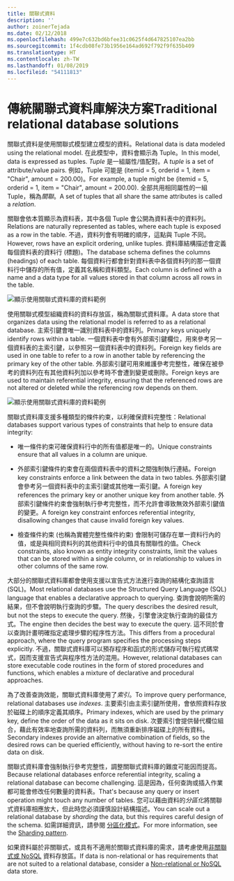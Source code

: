 ```yaml
---
title: 關聯式資料
description: ''
author: zoinerTejada
ms.date: 02/12/2018
ms.openlocfilehash: 499e7c632bd6bfee31c0625f4d647825107ea2bb
ms.sourcegitcommit: 1f4cdb08fe73b1956e164ad692f792f9f635b409
ms.translationtype: HT
ms.contentlocale: zh-TW
ms.lasthandoff: 01/08/2019
ms.locfileid: "54111813"
---
```

# <a name="traditional-relational-database-solutions"></a><span data-ttu-id="03235-102">傳統關聯式資料庫解決方案</span><span class="sxs-lookup"><span data-stu-id="03235-102">Traditional relational database solutions</span></span>

<span data-ttu-id="03235-103">關聯式資料是使用關聯式模型建立模型的資料。</span><span class="sxs-lookup"><span data-stu-id="03235-103">Relational data is data modeled using the relational model.</span></span> <span data-ttu-id="03235-104">在此模型中，資料會顯示為 Tuple。</span><span class="sxs-lookup"><span data-stu-id="03235-104">In this model, data is expressed as tuples.</span></span> <span data-ttu-id="03235-105">*Tuple* 是一組屬性/值配對。</span><span class="sxs-lookup"><span data-stu-id="03235-105">A *tuple* is a set of attribute/value pairs.</span></span> <span data-ttu-id="03235-106">例如，Tuple 可能是 (itemid = 5, orderid = 1, item = "Chair", amount = 200.00)。</span><span class="sxs-lookup"><span data-stu-id="03235-106">For example, a tuple might be (itemid = 5, orderid = 1, item = "Chair", amount = 200.00).</span></span> <span data-ttu-id="03235-107">全部共用相同屬性的一組 Tuple，稱為*關聯*。</span><span class="sxs-lookup"><span data-stu-id="03235-107">A set of tuples that all share the same attributes is called a *relation*.</span></span>

<span data-ttu-id="03235-108">關聯會依本質顯示為資料表，其中各個 Tuple 會公開為資料表中的資料列。</span><span class="sxs-lookup"><span data-stu-id="03235-108">Relations are naturally represented as tables, where each tuple is exposed as a row in the table.</span></span> <span data-ttu-id="03235-109">不過，資料列會有明確的順序，這點與 Tuple 不同。</span><span class="sxs-lookup"><span data-stu-id="03235-109">However, rows have an explicit ordering, unlike tuples.</span></span> <span data-ttu-id="03235-110">資料庫結構描述會定義每個資料表的資料行 (標題)。</span><span class="sxs-lookup"><span data-stu-id="03235-110">The database schema defines the columns (headings) of each table.</span></span> <span data-ttu-id="03235-111">每個資料行都會針對資料表中各個資料列的那一個資料行中儲存的所有值，定義其名稱和資料類型。</span><span class="sxs-lookup"><span data-stu-id="03235-111">Each column is defined with a name and a data type for all values stored in that column across all rows in the table.</span></span>

![顯示使用關聯式資料庫的資料範例](../images/example-relational.png)

<span data-ttu-id="03235-113">使用關聯式模型組織資料的資料存放區，稱為關聯式資料庫。</span><span class="sxs-lookup"><span data-stu-id="03235-113">A data store that organizes data using the relational model is referred to as a relational database.</span></span> <span data-ttu-id="03235-114">主索引鍵會唯一識別資料表中的資料列。</span><span class="sxs-lookup"><span data-stu-id="03235-114">Primary keys uniquely identify rows within a table.</span></span> <span data-ttu-id="03235-115">一個資料表中會有外部索引鍵欄位，用來參考另一個資料表的主索引鍵，以參照另一個資料表中的資料列。</span><span class="sxs-lookup"><span data-stu-id="03235-115">Foreign key fields are used in one table to refer to a row in another table by referencing the primary key of the other table.</span></span> <span data-ttu-id="03235-116">外部索引鍵可用來維護參考完整性，確保在被參考的資料列在有其他資料列加以參考時不會遭到變更或刪除。</span><span class="sxs-lookup"><span data-stu-id="03235-116">Foreign keys are used to maintain referential integrity, ensuring that the referenced rows are not altered or deleted while the referencing row depends on them.</span></span>

![顯示使用關聯式資料庫的資料範例](../images/example-relational2.png)

<span data-ttu-id="03235-118">關聯式資料庫支援多種類型的條件約束，以利確保資料完整性：</span><span class="sxs-lookup"><span data-stu-id="03235-118">Relational databases support various types of constraints that help to ensure data integrity:</span></span>

- <span data-ttu-id="03235-119">唯一條件約束可確保資料行中的所有值都是唯一的。</span><span class="sxs-lookup"><span data-stu-id="03235-119">Unique constraints ensure that all values in a column are unique.</span></span>

- <span data-ttu-id="03235-120">外部索引鍵條件約束會在兩個資料表中的資料之間強制執行連結。</span><span class="sxs-lookup"><span data-stu-id="03235-120">Foreign key constraints enforce a link between the data in two tables.</span></span> <span data-ttu-id="03235-121">外部索引鍵會參考另一個資料表中的主索引鍵或其他唯一索引鍵。</span><span class="sxs-lookup"><span data-stu-id="03235-121">A foreign key references the primary key or another unique key from another table.</span></span> <span data-ttu-id="03235-122">外部索引鍵條件約束會強制執行參考完整性，而不允許會導致無效外部索引鍵值的變更。</span><span class="sxs-lookup"><span data-stu-id="03235-122">A foreign key constraint enforces referential integrity, disallowing changes that cause invalid foreign key values.</span></span>

- <span data-ttu-id="03235-123">檢查條件約束 (也稱為實體完整性條件約束) 會限制可儲存在單一資料行內的值，或是與相同資料列的其他資料行中的值具有關聯性的值。</span><span class="sxs-lookup"><span data-stu-id="03235-123">Check constraints, also known as entity integrity constraints, limit the values that can be stored within a single column, or in relationship to values in other columns of the same row.</span></span>

<span data-ttu-id="03235-124">大部分的關聯式資料庫都會使用支援以宣告式方法進行查詢的結構化查詢語言 (SQL)。</span><span class="sxs-lookup"><span data-stu-id="03235-124">Most relational databases use the Structured Query Language (SQL) language that enables a declarative approach to querying.</span></span> <span data-ttu-id="03235-125">查詢會說明所需的結果，但不會說明執行查詢的步驟。</span><span class="sxs-lookup"><span data-stu-id="03235-125">The query describes the desired result, but not the steps to execute the query.</span></span> <span data-ttu-id="03235-126">然後，引擎會決定執行查詢的最佳方式。</span><span class="sxs-lookup"><span data-stu-id="03235-126">The engine then decides the best way to execute the query.</span></span> <span data-ttu-id="03235-127">這不同於會以查詢計畫明確指定處理步驟的程序性方法。</span><span class="sxs-lookup"><span data-stu-id="03235-127">This differs from a procedural approach, where the query program specifies the processing steps explicitly.</span></span> <span data-ttu-id="03235-128">不過，關聯式資料庫可以預存程序和函式的形式儲存可執行程式碼常式，因而支援宣告式與程序性方法的混用。</span><span class="sxs-lookup"><span data-stu-id="03235-128">However, relational databases can store executable code routines in the form of stored procedures and functions, which enables a mixture of declarative and procedural approaches.</span></span>

<span data-ttu-id="03235-129">為了改善查詢效能，關聯式資料庫使用了*索引*。</span><span class="sxs-lookup"><span data-stu-id="03235-129">To improve query performance, relational databases use *indexes*.</span></span> <span data-ttu-id="03235-130">主要索引由主索引鍵所使用，會依照資料存放於磁碟上的順序定義其順序。</span><span class="sxs-lookup"><span data-stu-id="03235-130">Primary indexes, which are used by the primary key, define the order of the data as it sits on disk.</span></span> <span data-ttu-id="03235-131">次要索引會提供替代欄位組合，藉此有效率地查詢所需的資料列，而無須重新排序磁碟上的所有資料。</span><span class="sxs-lookup"><span data-stu-id="03235-131">Secondary indexes provide an alternative combination of fields, so the desired rows can be queried efficiently, without having to re-sort the entire data on disk.</span></span>

<span data-ttu-id="03235-132">關聯式資料庫會強制執行參考完整性，調整關聯式資料庫的難度可能因而提高。</span><span class="sxs-lookup"><span data-stu-id="03235-132">Because relational databases enforce referential integrity, scaling a relational database can become challenging.</span></span> <span data-ttu-id="03235-133">這是因為，任何查詢或插入作業都可能會修改任何數量的資料表。</span><span class="sxs-lookup"><span data-stu-id="03235-133">That's because any query or insert operation might touch any number of tables.</span></span> <span data-ttu-id="03235-134">您可以藉由資料的*分區化*將關聯式資料庫相應放大，但此時您必須謹慎設計結構描述。</span><span class="sxs-lookup"><span data-stu-id="03235-134">You can scale out a relational database by *sharding* the data, but this requires careful design of the schema.</span></span> <span data-ttu-id="03235-135">如需詳細資訊，請參閱 [分區化模式](../../patterns/sharding.md)。</span><span class="sxs-lookup"><span data-stu-id="03235-135">For more information, see the [Sharding pattern](../../patterns/sharding.md).</span></span>

<span data-ttu-id="03235-136">如果資料屬於非關聯式，或具有不適用於關聯式資料庫的需求，請考慮使用[非關聯式或 NoSQL](../big-data/non-relational-data.md) 資料存放區。</span><span class="sxs-lookup"><span data-stu-id="03235-136">If data is non-relational or has requirements that are not suited to a relational database, consider a [Non-relational or NoSQL](../big-data/non-relational-data.md) data store.</span></span>
